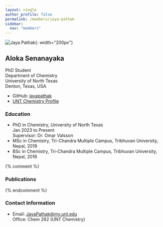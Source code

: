 ```yaml
---
layout: single
author_profile: false
permalink: /members/jaya-pathak
sidebar:
  nav: "members"
---
```


![Jaya Pathak]({{site.url}}/assets/images/JayaPathak.jpg){: width="200px"}

## Aloka Senanayaka
PhD Student  
Department of Chemistry  
University of North Texas  
Denton, Texas, USA  

* GitHub: [jayapathak](https://github.com/jayapathak)  
* [UNT Chemistry Profile](https://chemistry.unt.edu/people/jaya-pathak)  

### Education
* PhD in Chemistry, University of North Texas  
  Jan 2023 to Present  
  Supervisor: Dr. Omar Valsson  
* MSc in Chemistry, Tri-Chandra Multiple Campus, Tribhuvan University, Nepal, 2019   
* BSc in Chemistry, Tri-Chandra Multiple Campus, Tribhuvan University, Nepal, 2016 

{% comment %}
### Publications
{% endcomment %}

### Contact Information
* Email: [JayaPathak@my.unt.edu](mailto:JayaPathak@my.unt.edu)  
  Office: Chem 262 (UNT Chemistry)
